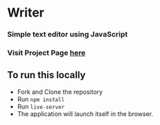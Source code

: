 # Writer
### Simple text editor using JavaScript
### Visit Project Page [here](https://sameerkdarshi.github.io/JSWriter/)

## To run this locally
- Fork and Clone the repository
- Run ```npm install```
- Run ```live-server```
- The application will launch itself in the browser.
